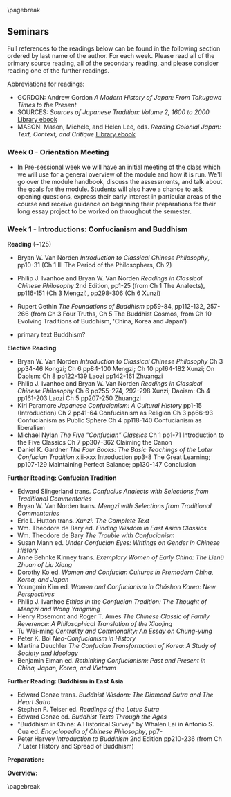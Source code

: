\pagebreak

## Seminars

Full references to the readings below can be found in the following section ordered by last name of the author. For each week. Please read all of the primary source reading, all of the secondary reading, and please consider reading one of the further readings. 

Abbreviations for readings:

* GORDON: Andrew Gordon *A Modern History of Japan: From Tokugawa Times to the Present*
* SOURCES: *Sources of Japanese Tradition: Volume 2, 1600 to 2000* [Library ebook](http://st-andrews.eblib.com/patron/FullRecord.aspx?p=908716)
* MASON: Mason, Michele, and Helen Lee, eds. *Reading Colonial Japan: Text, Context, and Critique* [Library ebook](http://st-andrews.eblib.com/patron/FullRecord.aspx?p=844030)

### Week 0 - Orientation Meeting

* In Pre-sessional week we will have an initial meeting of the class which we will use for a general overview of the module and how it is run. We'll go over the module handbook, discuss the assessments, and talk about the goals for the module. Students will also have a chance to ask opening questions, express their early interest in particular areas of the course and receive guidance on beginning their preparations for their long essay project to be worked on throughout the semester.

### Week 1 - Introductions: Confucianism and Buddhism

**Reading** (~125)

* Bryan W. Van Norden *Introduction to Classical Chinese Philosophy*, pp10-31 (Ch 1 III The Period of the Philosophers, Ch 2)
* Philip J. Ivanhoe and Bryan W. Van Norden *Readings in Classical Chinese Philosophy* 2nd Edition, pp1-25 (from Ch 1 The Analects), pp116-151 (Ch 3 Mengzi), pp298-306 (Ch 6 Xunzi)
* Rupert Gethin *The Foundations of Buddhism* pp59-84, pp112-132, 257-266 (from Ch 3 Four Truths, Ch 5 The Buddhist Cosmos, from Ch 10 Evolving Traditions of Buddhism, 'China, Korea and Japan')

* primary text Buddhism?


**Elective Reading**


* Bryan W. Van Norden *Introduction to Classical Chinese Philosophy* Ch 3 pp34-46 Kongzi; Ch 6 pp84-100 Mengzi; Ch 10 pp164-182 Xunzi; On Daoism: Ch 8 pp122-139 Laozi pp142-161 Zhuangzi
* Philip J. Ivanhoe and Bryan W. Van Norden *Readings in Classical Chinese Philosophy* Ch 6 pp255-274, 292-298 Xunzi; Daoism: Ch 4 pp161-203 Laozi Ch 5 pp207-250 Zhuangzi 
* Kiri Paramore *Japanese Confucianism: A Cultural History* pp1-15 (Introduction) Ch 2 pp41-64 Confucianism as Religion Ch 3 pp66-93 Confucianism as Public Sphere Ch 4 pp118-140 Confucianism as liberalism 
* Michael Nylan *The Five "Confucian" Classics* Ch 1 pp1-71 Introduction to the Five Classics Ch 7 pp307-362 Claiming the Canon
* Daniel K. Gardner *The Four Books: The Basic Teachings of the Later Confucian Tradition* xiii-xxx Introduction pp3-8 The Great Learning; pp107-129 Maintaining Perfect Balance; pp130-147 Conclusion



**Further Reading: Confucian Tradition**

* Edward Slingerland trans. *Confucius Analects with Selections from Traditional Commentaries*
* Bryan W. Van Norden trans. *Mengzi with Selections from Traditional Commentaries*
* Eric L. Hutton trans. *Xunzi: The Complete Text*
* Wm. Theodore de Bary ed. *Finding Wisdom in East Asian Classics*
* Wm. Theodore de Bary *The Trouble with Confucianism*
* Susan Mann ed. *Under Confucian Eyes: Writings on Gender in Chinese History*
* Anne Behnke Kinney trans. *Exemplary Women of Early China: The Lienü Zhuan of Liu Xiang*
* Dorothy Ko ed. *Women and Confucian Cultures in Premodern China, Korea, and Japan*
* Youngmin Kim ed. *Women and Confucianism in Chŏshon Korea: New Perspectives*
* Philip J. Ivanhoe *Ethics in the Confucian Tradition: The Thought of Mengzi and Wang Yangming*
* Henry Rosemont and Roger T. Ames *The Chinese Classic of Family Reverence: A Philosophical Translation of the Xiaojing*
* Tu Wei-ming *Centrality and Commonality: An Essay on Chung-yung*
* Peter K. Bol *Neo-Confucianism in History*
* Martina Deuchler *The Confucian Transformation of Korea: A Study of Society and Ideology*
* Benjamin Elman ed. *Rethinking Confucianism: Past and Present in China, Japan, Korea, and Vietnam*

**Further Reading: Buddhism in East Asia**

* Edward Conze trans. *Buddhist Wisdom: The Diamond Sutra and The Heart Sutra*
* Stephen F. Teiser ed. *Readings of the Lotus Sutra*
* Edward Conze ed. *Buddhist Texts Through the Ages*
* "Buddhism in China: A Historical Survey" by Whalen Lai in Antonio S. Cua ed. *Encyclopedia of Chinese Philosophy*, pp7- 
* Peter Harvey *Introduction to Buddhism* 2nd Edition pp210-236 (from Ch 7 Later History and Spread of Buddhism)

**Preparation:**

**Overview:**


\pagebreak


